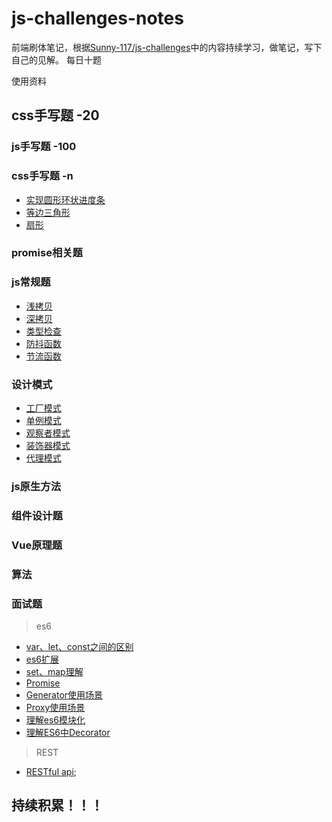 # js-challenges-notes

前端刷体笔记，根据[Sunny-117/js-challenges](https://github.com/Sunny-117/js-challenges/tree/main)中的内容持续学习，做笔记，写下自己的见解。
每日十题

使用资料


## css手写题 -20

### js手写题 -100

### css手写题 -n

- [实现圆形环状进度条](doc/css.md#实现圆形环状进度条)
- [等边三角形](doc/css.md#等边三角形)
- [扇形](doc/css.md#扇形)

### promise相关题

### js常规题

- [浅拷贝](doc/Javascript.md#浅拷贝)
- [深拷贝](doc/Javascript.md#深拷贝)
- [类型检查](doc/Javascript.md#类型检查)
- [防抖函数](doc/Javascript.md#防抖函数)
- [节流函数](doc/Javascript.md#节流函数)

### 设计模式

- [工厂模式](doc/designPattern.md#工厂模式)
- [单例模式](doc/designPattern.md#单例模式)
- [观察者模式](doc/designPattern.md#观察者模式)
- [装饰器模式](doc/designPattern.md#装饰器模式)
- [代理模式](doc/designPattern.md#代理模式)

### js原生方法

### 组件设计题

### Vue原理题

### 算法

### 面试题

> es6

- [var、let、const之间的区别](doc/es6面试题.md#var、let、const之间的区)
- [es6扩展](doc/es6面试题.md#扩展)
- [set、map理解](doc/es6面试题.md#set、map理解)
- [Promise](doc/es6面试题.md#Promise)
- [Generator使用场景](doc/es6面试题.md#Generator使用场景)
- [Proxy使用场景](doc/es6面试题.md#Proxy使用场景)
- [理解es6模块化](doc/es6面试题.md#理解es6模块化)
- [理解ES6中Decorator](doc/es6面试题.md#理解ES6中Decorator)

> REST

- [RESTful api](doc/REST.md#restful-api);

## 持续积累！！！
